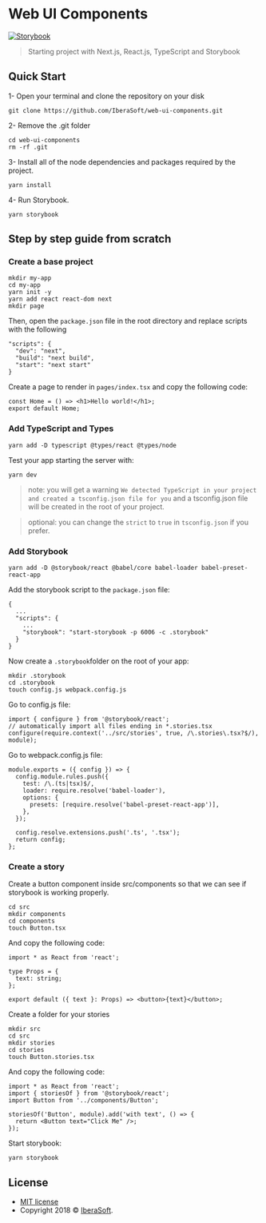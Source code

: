 # Web UI Components

[![Storybook](https://github.com/storybookjs/brand/blob/master/badge/badge-storybook.svg)](https://storybook.js.org/)

> Starting project with Next.js, React.js, TypeScript and Storybook


## Quick Start

1- Open your terminal and clone the repository on your disk

```
git clone https://github.com/IberaSoft/web-ui-components.git
```

2- Remove the .git folder

```
cd web-ui-components
rm -rf .git
```

3- Install all of the node dependencies and packages required by the project.

```
yarn install
```

4- Run Storybook.

```
yarn storybook
```

## Step by step guide from scratch

### Create a base project
```
mkdir my-app
cd my-app
yarn init -y
yarn add react react-dom next
mkdir page
```

Then, open the `package.json` file in the root directory and replace scripts with the following

```
"scripts": {
  "dev": "next",
  "build": "next build",
  "start": "next start"
}
```

Create a page to render in `pages/index.tsx` and copy the following code:
```
const Home = () => <h1>Hello world!</h1>;
export default Home;
```

### Add TypeScript and Types
```
yarn add -D typescript @types/react @types/node
```

Test your app starting the server with:
```
yarn dev
```
> note: you will get a warning `We detected TypeScript in your project and created a tsconfig.json file for you` and a tsconfig.json file will be created in the root of your project.

> optional: you can change the `strict` to `true` in `tsconfig.json` if you prefer.

### Add Storybook
```
yarn add -D @storybook/react @babel/core babel-loader babel-preset-react-app
```

Add the storybook script to the `package.json` file:
```
{
  ...
  "scripts": {
    ...
    "storybook": "start-storybook -p 6006 -c .storybook"
  }
}
```

Now create a `.storybook`folder on the root of your app:
```
mkdir .storybook
cd .storybook
touch config.js webpack.config.js
```

Go to config.js file:
```
import { configure } from '@storybook/react';
// automatically import all files ending in *.stories.tsx
configure(require.context('../src/stories', true, /\.stories\.tsx?$/), module);
```

Go to webpack.config.js file:
```
module.exports = ({ config }) => {
  config.module.rules.push({
    test: /\.(ts|tsx)$/,
    loader: require.resolve('babel-loader'),
    options: {
      presets: [require.resolve('babel-preset-react-app')],
    },
  });

  config.resolve.extensions.push('.ts', '.tsx');
  return config;
};
```

### Create a story

Create a button component inside src/components so that we can see if storybook is working properly.
```
cd src
mkdir components
cd components
touch Button.tsx
```

And copy the following code:
```
import * as React from 'react';

type Props = {
  text: string;
};

export default ({ text }: Props) => <button>{text}</button>;
```

Create a folder for your stories
```
mkdir src
cd src
mkdir stories
cd stories
touch Button.stories.tsx
```

And copy the following code:
```
import * as React from 'react';
import { storiesOf } from '@storybook/react';
import Button from '../components/Button';

storiesOf('Button', module).add('with text', () => {
  return <Button text="Click Me" />;
});
```

Start storybook:
```
yarn storybook
```

## License

- [MIT license](https://github.com/IberaSoft/web-ui-components/blob/master/LICENSE)
- Copyright 2018 © <a href="http://iberasoft.com" target="_blank">IberaSoft</a>.